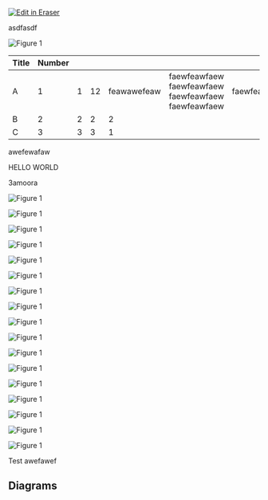 <p><a target="_blank" href="https://app.eraser.io/workspace/0rDPxC3fGVc4zCD9EU11" id="edit-in-eraser-github-link"><img alt="Edit in Eraser" src="https://firebasestorage.googleapis.com/v0/b/second-petal-295822.appspot.com/o/images%2Fgithub%2FOpen%20in%20Eraser.svg?alt=media&amp;token=968381c8-a7e7-472a-8ed6-4a6626da5501"></a></p>

asdfasdf

![Figure 1](undefined "Figure 1")

| Title | Number |  |  |  |  |  |  |  |  |  |  |
| ----- | ----- | ----- | ----- | ----- | ----- | ----- | ----- | ----- | ----- | ----- | ----- |
| A | 1 | 1 | 12 | feawawefeaw | faewfeawfaew faewfeawfaew faewfeawfaew faewfeawfaew | faewfeawfaew | faewfeawfaew | faewfeawfaew | awefawefeafaweewa | awefawefeafaweewa | awefawefeafaweewa |
| B | 2 | 2 | 2 | 2 |  |  |  |  |  |  |  |
| C | 3 | 3 | 3 | 1 |  |  |  |  |  |  |  |
awefewafaw

HELLO WORLD

3amoora



![Figure 1](/.eraser/0rDPxC3fGVc4zCD9EU11___reS6fUv66LcKWYn8yV2OvCPvwSm2___---figure---d4AJeT2uzSi0XbqbBQjjr---figure---4k9D0SQuT00RkA6xwQnwOw.png "Figure 1")

![Figure 1](/.eraser/0rDPxC3fGVc4zCD9EU11___reS6fUv66LcKWYn8yV2OvCPvwSm2___---figure---d4AJeT2uzSi0XbqbBQjjr---figure---4k9D0SQuT00RkA6xwQnwOw.png "Figure 1")

![Figure 1](/.eraser/0rDPxC3fGVc4zCD9EU11___reS6fUv66LcKWYn8yV2OvCPvwSm2___---figure---d4AJeT2uzSi0XbqbBQjjr---figure---4k9D0SQuT00RkA6xwQnwOw.png "Figure 1")

![Figure 1](/.eraser/0rDPxC3fGVc4zCD9EU11___reS6fUv66LcKWYn8yV2OvCPvwSm2___---figure---d4AJeT2uzSi0XbqbBQjjr---figure---4k9D0SQuT00RkA6xwQnwOw.png "Figure 1")

![Figure 1](/.eraser/0rDPxC3fGVc4zCD9EU11___reS6fUv66LcKWYn8yV2OvCPvwSm2___---figure---d4AJeT2uzSi0XbqbBQjjr---figure---4k9D0SQuT00RkA6xwQnwOw.png "Figure 1")

![Figure 1](/.eraser/0rDPxC3fGVc4zCD9EU11___reS6fUv66LcKWYn8yV2OvCPvwSm2___---figure---d4AJeT2uzSi0XbqbBQjjr---figure---4k9D0SQuT00RkA6xwQnwOw.png "Figure 1")

![Figure 1](/.eraser/0rDPxC3fGVc4zCD9EU11___reS6fUv66LcKWYn8yV2OvCPvwSm2___---figure---d4AJeT2uzSi0XbqbBQjjr---figure---4k9D0SQuT00RkA6xwQnwOw.png "Figure 1")

![Figure 1](/.eraser/0rDPxC3fGVc4zCD9EU11___reS6fUv66LcKWYn8yV2OvCPvwSm2___---figure---d4AJeT2uzSi0XbqbBQjjr---figure---4k9D0SQuT00RkA6xwQnwOw.png "Figure 1")

![Figure 1](/.eraser/0rDPxC3fGVc4zCD9EU11___reS6fUv66LcKWYn8yV2OvCPvwSm2___---figure---d4AJeT2uzSi0XbqbBQjjr---figure---4k9D0SQuT00RkA6xwQnwOw.png "Figure 1")



![Figure 1](/.eraser/0rDPxC3fGVc4zCD9EU11___reS6fUv66LcKWYn8yV2OvCPvwSm2___---figure---d4AJeT2uzSi0XbqbBQjjr---figure---4k9D0SQuT00RkA6xwQnwOw.png "Figure 1")

![Figure 1](/.eraser/0rDPxC3fGVc4zCD9EU11___reS6fUv66LcKWYn8yV2OvCPvwSm2___---figure---d4AJeT2uzSi0XbqbBQjjr---figure---4k9D0SQuT00RkA6xwQnwOw.png "Figure 1")

![Figure 1](/.eraser/0rDPxC3fGVc4zCD9EU11___reS6fUv66LcKWYn8yV2OvCPvwSm2___---figure---d4AJeT2uzSi0XbqbBQjjr---figure---4k9D0SQuT00RkA6xwQnwOw.png "Figure 1")

![Figure 1](/.eraser/0rDPxC3fGVc4zCD9EU11___reS6fUv66LcKWYn8yV2OvCPvwSm2___---figure---d4AJeT2uzSi0XbqbBQjjr---figure---4k9D0SQuT00RkA6xwQnwOw.png "Figure 1")

![Figure 1](/.eraser/0rDPxC3fGVc4zCD9EU11___reS6fUv66LcKWYn8yV2OvCPvwSm2___---figure---d4AJeT2uzSi0XbqbBQjjr---figure---4k9D0SQuT00RkA6xwQnwOw.png "Figure 1")

![Figure 1](/.eraser/0rDPxC3fGVc4zCD9EU11___reS6fUv66LcKWYn8yV2OvCPvwSm2___---figure---d4AJeT2uzSi0XbqbBQjjr---figure---4k9D0SQuT00RkA6xwQnwOw.png "Figure 1")

![Figure 1](/.eraser/0rDPxC3fGVc4zCD9EU11___reS6fUv66LcKWYn8yV2OvCPvwSm2___---figure---d4AJeT2uzSi0XbqbBQjjr---figure---4k9D0SQuT00RkA6xwQnwOw.png "Figure 1")

![Figure 1](/.eraser/0rDPxC3fGVc4zCD9EU11___reS6fUv66LcKWYn8yV2OvCPvwSm2___---figure---d4AJeT2uzSi0XbqbBQjjr---figure---4k9D0SQuT00RkA6xwQnwOw.png "Figure 1")

Test awefawef


<!-- eraser-additional-content -->
## Diagrams
<!-- eraser-additional-files -->
<a href="/registry/README-cloud-architecture-1.eraserdiagram" data-element-id="nsL45_sF7NbaCDaBiab36"><img src="/.eraser/0rDPxC3fGVc4zCD9EU11___reS6fUv66LcKWYn8yV2OvCPvwSm2___---diagram----097217e93dc3be010f7686558aa2c887.png" alt="" data-element-id="nsL45_sF7NbaCDaBiab36" /></a>
<!-- end-eraser-additional-files -->
<!-- end-eraser-additional-content -->
<!--- Eraser file: https://app.eraser.io/workspace/0rDPxC3fGVc4zCD9EU11 --->